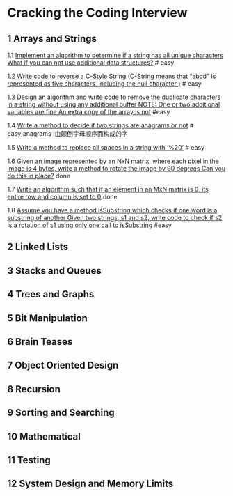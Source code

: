 # Cracking the Coding Interview

## 1 Arrays and Strings
1.1 [Implement an algorithm to determine if a string has all unique characters What if you can not use additional data structures?](./code/1.1.cpp)  # easy

1.2 [Write code to reverse a C-Style String (C-String means that “abcd” is represented  as five characters, including the null character )](./code/1.2.cpp) # easy

1.3 [Design an algorithm and write code to remove the duplicate characters in a string without using any additional buffer NOTE: One or two additional variables are fine An extra copy of the array is not](./code/1.3.cpp) #easy

1.4 [Write a method to decide if two strings are anagrams or not](./code/1.4.cpp) # easy;anagrams :由颠倒字母顺序而构成的字 

1.5 [Write a method to replace all spaces in a string with ‘%20’](./code/1.5.cpp) # easy

1.6 [Given an image represented by an NxN matrix, where each pixel in the image is 4 bytes, write a method to rotate the image by 90 degrees Can you do this in place?](https://github.com/fishermanzhangzhen/leetcode/blob/master/Rotate_Image.cpp) done

1.7 [Write an algorithm such that if an element in an MxN matrix is 0, its entire row and column is set to 0](https://github.com/fishermanzhangzhen/leetcode/blob/master/Set_Matrix_Zeroes.cpp) done

1.8 [Assume you have a method isSubstring which checks if one word is a substring of another Given two strings, s1 and s2, write code to check if s2 is a rotation of s1 using only one call to isSubstring](./code/1.8.cpp) #easy

## 2 Linked Lists

## 3 Stacks and Queues

## 4 Trees and Graphs

## 5 Bit Manipulation

## 6 Brain Teases

## 7 Object Oriented Design

## 8 Recursion

## 9 Sorting and Searching

## 10 Mathematical

## 11 Testing

## 12 System Design and Memory Limits


